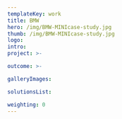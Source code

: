 ```yaml
---
templateKey: work
title: BMW
hero: /img/BMW-MINIcase-study.jpg
thumb: /img/BMW-MINIcase-study.jpg
logo: 
intro: 
project: >-

outcome: >-

galleryImages:

solutionsList:

weighting: 0
---
```

